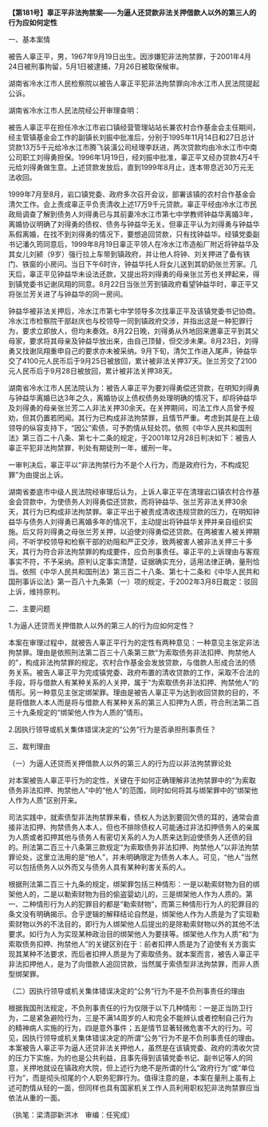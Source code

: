 **【第181号】辜正平非法拘禁案——为逼人还贷款非法关押借款人以外的第三人的行为应如何定性**

一、基本案情

被告人辜正平，男，1967年9月19日出生。因涉嫌犯非法拘禁罪，于2001年4月24日被刑事拘留，5月1日被逮捕，7月26日被取保候审。

湖南省冷水江市人民检察院以被告人辜正平犯非法拘禁罪向冷水江市人民法院提起公诉。

湖南省冷水江市人民法院经公开审理查明：

被告人辜正平在担任冷水江市岩口镇经营管理站站长兼农村合作基金会主任期间，经主管镇基金会工作的副镇长刘振中批准后，分别于1995年11月14日和27日总计贷款13万5千元给冷水江市腾飞装潢公司经理李跃进，两次贷款均由冷水江市中南公司职工刘得勇担保。1996年1月19日，经刘振中批准，辜正平又经办贷款4万4千元给刘得勇做生意。上述贷款发放后，直到1999年8月止，连本带息近30万元无法收回。

1999年7月至8月，岩口镇党委、政府多次召开会议，部署该镇的农村合作基金会清欠工作。会上责成辜正平负责清收上述17万9千元贷款。辜正平经由冷水江市民政局调查了解到债务人刘得勇已与其前妻冷水江市第七中学教师钟益华离婚3年，离婚协议明确了刘得勇的债权、债务与钟益华无关。但辜正平认为刘得勇与钟益华系假离婚，在找不到刘得勇的情况下，要想追回贷款，只有找钟益华。经镇党委副书记潘久筠同意后，1999年8月19日辜正平领人在冷水江市造船厂附近将钟益华及其女儿刘颍（9岁）强行拉上车带到镇政府，并让他人将钟、刘关押进了备有铁门、铁窗的小房问。当日下午6时许，钟益华托人将女儿送到其奶奶张兰芳家。几天后，辜正平见钟益华未设法还款，又提出将刘得勇的母亲张兰芳也关押起来，得到镇党委书记谢凤翔的同意。8月22日当张兰芳到镇政府看望钟益华时，辜正平又将张兰芳关进了与钟益华的同一房间。

钟益华被非法关押后，冷水江市第七中学领导多次找辜正平及该镇党委书记协商。冷水江市检察院干部赵庆也与校领导一同到镇政府交涉，并指出这是一种犯罪行为，要求立即放人，但均未奏效。8月22日晚，刘得勇从外地回来邀辜正平到其父母家，要求将其母亲及钟益华放出来，由自己顶替，但交涉未果。8月23日，刘得勇又找谢凤翔重申自己的要求亦未被采纳。9月下旬，清欠工作进入尾声，钟益华交了4100元人民币后于9月25日被放回，累计被非法关押37天。张兰芳交了2100元人民币后于9月28日被放回，累计被非法关押38天。

湖南省冷水江市人民法院认为：被告人辜正平为要刘得勇偿还贷款，在明知刘得勇与钟益华离婚已达3年之久，离婚协议上债权债务处理明确的情况下，却将钟益华及刘得勇的母亲张兰芳二人非法关押30余天。在关押期间，司法工作人员曾予规劝，但其仍置若罔闻。其行为已构成非法拘禁罪，且情节严重。考虑到其是在上级领导的纵容支持下，“因公”索债，可予酌情从轻处罚。依照《中华人民共和国刑法》第三百二十八条、第七十二条的规定，于2001年12月28日判决如下：被告人辜正平犯非法拘禁罪，判处有期徒刑一年，缓刑一年。

一审判决后，辜正平以“非法拘禁行为不是个人行为，而是政府行为，不构成犯罪”为由提出上诉。

湖南省娄底市中级人民法院经审理后认为，上诉人辜正平在清理岩口镇农村合作基金会贷款中，为使债务人刘得勇偿还贷款，而将钟益华、张兰芳非法关押30余天，其行为已构成非法拘禁罪。辜正平出于被责成清收违规贷款的压力，在明知钟益华与债务人刘得勇已离婚多年的情况下，主动提出将钟益华关押并亲自组织实施。后又将刘得勇之母张兰芳关押，以迫使刘得勇偿还贷款。在两被害人被关押期间，不听学校领导和检察干部的劝阻和严正交涉，致两被害人被非法关押三十多天，其行为符合非法拘禁罪的构成要件，应负刑事责任。辜正平的上诉理由与客观事实不符，不予采纳。原判认定事实清楚，证据确实充分，适用法律正确，量刑恰当。依照《中华人民共和国刑法》第三百二十八条、第七十二条和《中华人民共和国刑事诉讼法》第一百八十九条第（一）项的规定，于2002年3月8日裁定：驳回上诉，维持原判。

二、主要问题

1.为逼人还贷而关押借款人以外的第三人的行为应如何定性？

本案在审理过程中，就被告人辜正平行为的定性有两种意见：一种意见主张定非法拘禁罪。理由是依照刑法第二百三十八条第三款“为索取债务非法扣押、拘禁他人的”，构成非法拘禁罪的规定。农村合作基金会发放贷款，与借款人形成合法的债务关系。被告人辜正平为完成镇党委、政府布置的清收贷款的工作，采取不合法的手段，将与借款人有某种关系的人关押，属于“为索取债务非法扣押、拘禁他人”的情形。另一种意见主张定绑架罪。理由是被告人辜正平为达到收回贷款的目的，不是将借款人本人而是将与借款人有某种关系的第三人扣押为人质，符合刑法第二百三十九条规定的“绑架他人作为人质的”情形。

2.因执行领导或机关集体错误决定的“公务”行为是否承担刑事责任？

三、裁判理由

（一）为逼人还贷而关押借款人以外的第三人的行为应以非法拘禁罪论处

对本案被告人辜正平行为的定性，关键在于如何正确理解非法拘禁罪中的“为索取债务非法扣押、拘禁他人”中的“他人”的范围，同时如何将其与绑架罪中的“绑架他人作为人质”区别开来。

司法实践中，就索债型非法拘禁罪来看，债权人为达到要回欠债的耳的，通常会直接非法扣押、拘禁债务人本人，但也不排除债权人可能通过非法扣押债务人的亲属为人质或者扣押其他与债务人有密切关系的人为人质来达到迫使债务人还债的目的。刑法第二百三十八条第三款规定“为索取债务非法扣押、拘禁他人”以非法拘禁罪论处，这里立法用的是“他人”，并未明确限定为债务人本人。可见，“他人”当然可以包括债务人以外而又与债务人具有某种利害关系的人。

根据刑法第二百三十九条的规定，绑架罪包括三种情形：一是以勒索财物为目的绑架他人的，二是以勒索财物为目的偷盗婴幼儿的，三是绑架他人作为人质的。第一、二种情形行为人的犯罪目的都是“勒索财物”，而第三种情形行为人的犯罪目的条文没有明确揭示。合乎逻辑的解释结论自然是，绑架他人作为人质是为了实现勒索财物以外的不法目的，即行为人绑架他人后提出的是除勒索财物以外的其他不法要求。如行为人为实现某种政治目的绑架他人为要挟等。绑架他人作为人质”和“为索取债务扣押、拘禁他人”的关键区别在于：前者扣押人质是为了迫使有关方面实现其某种不法要求，而后者扣押人质是为了索取债务。就本案而言，被告人辜正平非法扣押他人，是为了向借款人追回贷款，当然属于索债型非法拘禁罪，而非人质型绑架罪。

（二）因执行领导或机关集体错误决定的“公务”行为不是不负刑事责任的理由

根据我国刑法规定，不负刑事责任的行为仅限于以下几种情形：一是正当防卫行为，二是紧急避险行为，三是不满14周岁的人和完全不能辨认或者控制自己行为的精神病人实施的行为，四是意外事件；五是情节显著轻微危害不大的行为。可见，因执行领导或机关集体错误决定的所谓“公务”行为不是不负刑事责任的理由。本案被告人辜正平为逼人还贷非法关押他人，虽然是在该镇党委、政府的清收欠贷的压力下实施，为的也是公共利益，且事先得到该镇党委书记、副书记等人的同意，关押地就设在镇政府大院，但上述行为绝不是所谓的什么“政府行为”或“单位行为”，而是彻头彻尾的个人职务犯罪行为。值得注意的是，本案在量刑上虽有上述可酌情从轻的一面，但同样也具有国家机关工作人员利用职权犯非法拘禁罪应当依法从重的一面。

（执笔：梁清邵新洪冰　审编：任宪成）
